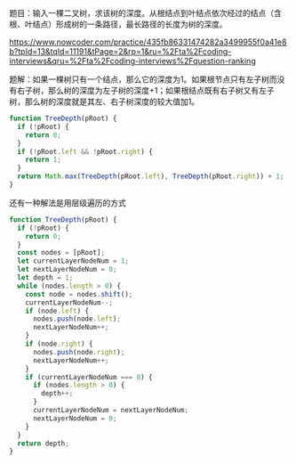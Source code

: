 题目：输入一棵二叉树，求该树的深度。从根结点到叶结点依次经过的结点（含根、叶结点）形成树的一条路径，最长路径的长度为树的深度。

https://www.nowcoder.com/practice/435fb86331474282a3499955f0a41e8b?tpId=13&tqId=11191&tPage=2&rp=1&ru=%2Fta%2Fcoding-interviews&qru=%2Fta%2Fcoding-interviews%2Fquestion-ranking

题解：如果一棵树只有一个结点，那么它的深度为1。如果根节点只有左子树而没有右子树，那么树的深度为左子树的深度+1；如果根结点既有右子树又有左子树，那么树的深度就是其左、右子树深度的较大值加1。

```js
function TreeDepth(pRoot) {
  if (!pRoot) {
    return 0;
  }
  if (!pRoot.left && !pRoot.right) {
    return 1;
  }
  return Math.max(TreeDepth(pRoot.left), TreeDepth(pRoot.right)) + 1;
}
```

还有一种解法是用层级遍历的方式
```js
function TreeDepth(pRoot) {
  if (!pRoot) {
    return 0;
  }
  const nodes = [pRoot];
  let currentLayerNodeNum = 1;
  let nextLayerNodeNum = 0;
  let depth = 1;
  while (nodes.length > 0) {
    const node = nodes.shift();
    currentLayerNodeNum--;
    if (node.left) {
      nodes.push(node.left);
      nextLayerNodeNum++;
    }
    if (node.right) {
      nodes.push(node.right);
      nextLayerNodeNum++;
    }
    if (currentLayerNodeNum === 0) {
      if (nodes.length > 0) {
        depth++;
      }
      currentLayerNodeNum = nextLayerNodeNum;
      nextLayerNodeNum = 0;
    }
  }
  return depth;
}
```
